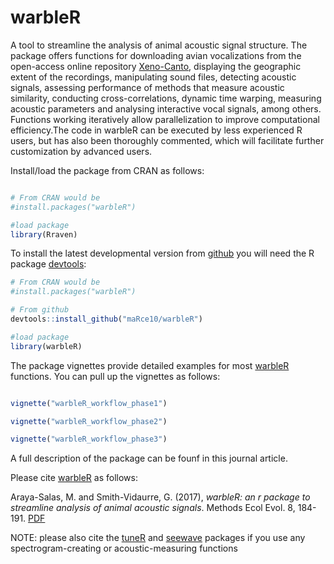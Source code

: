 # warbleR

A tool to streamline the analysis of animal acoustic signal structure. The package offers functions for downloading avian vocalizations from the open-access online repository [Xeno-Canto](http://xeno-canto.org/), displaying the geographic extent of the recordings, manipulating sound files, detecting acoustic signals, assessing performance of methods that measure acoustic similarity, conducting cross-correlations, dynamic time warping, measuring acoustic parameters and analysing interactive vocal signals, among others. Functions working iteratively allow parallelization to improve computational efficiency.The code in warbleR can be executed by less experienced R users, but has also been thoroughly commented, which will facilitate further customization by advanced users.


Install/load the package from CRAN as follows:

```r

# From CRAN would be
#install.packages("warbleR")

#load package
library(Rraven)

```

To install the latest developmental version from [github](http://github.com/) you will need the R package [devtools](https://cran.r-project.org/package=devtools):

```r
# From CRAN would be
#install.packages("warbleR")

# From github
devtools::install_github("maRce10/warbleR")

#load package
library(warbleR)

```

The package vignettes provide detailed examples for most [warbleR](https://cran.r-project.org/package=warbleR) functions. You can pull up the vignettes as follows:

```r

vignette("warbleR_workflow_phase1")

vignette("warbleR_workflow_phase2")

vignette("warbleR_workflow_phase3")

```

A full description of the package can be founf in this journal article.


Please cite [warbleR](https://cran.r-project.org/package=warbleR) as follows:

Araya-Salas, M. and Smith-Vidaurre, G. (2017), *warbleR: an r package to streamline analysis of animal acoustic signals*.   Methods Ecol Evol. 8, 184-191. [PDF](http://onlinelibrary.wiley.com/doi/10.1111/2041-210X.12624/epdf)

NOTE: please also cite the [tuneR](https://cran.r-project.org/package=tuneR) and [seewave](https://cran.r-project.org/package=seewave) packages if you use any spectrogram-creating or acoustic-measuring functions
